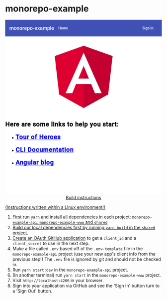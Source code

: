 # monorepo-example

<p align="center">
  <a href="https://github.com/METACEO/monorepo-example">
    <img src="https://raw.githubusercontent.com/METACEO/monorepo-example/master/README-screenshot.png" alt="Monorepo Screenshot />
  </a>
</p>


## Build instructions

(Instructions written within a Linux environment!)

1. First run `yarn` and install all dependencies in each project: `monorepo-example-api`, `monorepo-example-www` and `shared`
2. Build our local dependencies first by running `yarn build` in the `shared` project.
3. Create [an OAuth GitHub application](https://github.com/settings/applications/new) to get a `client_id` and a `client_secret` to use in the next step.
4. Make a file called `.env` based off of the `.env-template` file in the `monorepo-example-api` project (use your new app's client info from the previous step!) The `.env` file is ignored by git and should not be checked in.
5. Run `yarn start:dev` in the `monorepo-example-api` project.
6. (In another terminal) run `yarn start` in the `monorepo-example-www` project.
7. Visit `http://localhost:4200` in your browser.
8. Sign into your application via GitHub and see the 'Sign In' button turn to a 'Sign Out' button.
